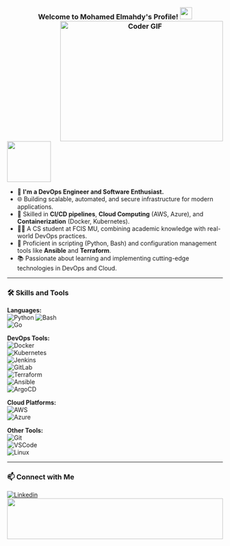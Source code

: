 <h3 align="center">
  Welcome to Mohamed Elmahdy's Profile!
  <img align="right" src="https://media.giphy.com/media/SWoSkN6DxTszqIKEqv/giphy.gif" alt="Coder GIF" width="380" height="280">
  <img src="https://media.giphy.com/media/hvRJCLFzcasrR4ia7z/giphy.gif" width="28">
</h3>
<br/>
<br/>

<img align="center" src="https://github.com/Govindv7555/Govindv7555/blob/main/49e76e0596857673c5c80c85b84394c1.gif" width= 45% height=95px>

- 🏢 **I'm a DevOps Engineer and Software Enthusiast.**  
- 🌐 Building scalable, automated, and secure infrastructure for modern applications.  
- 🚀 Skilled in **CI/CD pipelines**, **Cloud Computing** (AWS, Azure), and **Containerization** (Docker, Kubernetes).  
- 👨‍💻 A CS student at FCIS MU, combining academic knowledge with real-world DevOps practices.  
- 🔧 Proficient in scripting (Python, Bash) and configuration management tools like **Ansible** and **Terraform**.  
- 📚 Passionate about learning and implementing cutting-edge technologies in DevOps and Cloud.  

---

### 🛠️ **Skills and Tools**  

**Languages:**  
![Python](https://img.shields.io/badge/-Python-3776AB?style=flat-square&logo=Python&logoColor=white)
![Bash](https://img.shields.io/badge/-Bash-4EAA25?style=flat-square&logo=GNU-Bash&logoColor=white)  
![Go](https://img.shields.io/badge/-Go-00ADD8?style=flat-square&logo=Go&logoColor=white)  

**DevOps Tools:**  
![Docker](https://img.shields.io/badge/-Docker-2496ED?style=flat-square&logo=Docker&logoColor=white)  
![Kubernetes](https://img.shields.io/badge/-Kubernetes-326CE5?style=flat-square&logo=Kubernetes&logoColor=white)  
![Jenkins](https://img.shields.io/badge/-Jenkins-D24939?style=flat-square&logo=Jenkins&logoColor=white)  
![GitLab](https://img.shields.io/badge/-GitLab-FC6D26?style=flat-square&logo=GitLab&logoColor=white)  
![Terraform](https://img.shields.io/badge/-Terraform-623CE4?style=flat-square&logo=Terraform&logoColor=white)  
![Ansible](https://img.shields.io/badge/-Ansible-EE0000?style=flat-square&logo=Ansible&logoColor=white)  
![ArgoCD](https://img.shields.io/badge/-Argo%20CD-EF7B4D?style=flat-square&logo=Argo&logoColor=white)  

**Cloud Platforms:**  
![AWS](https://img.shields.io/badge/-AWS-232F3E?style=flat-square&logo=Amazon-AWS&logoColor=white)  
![Azure](https://img.shields.io/badge/-Azure-0078D4?style=flat-square&logo=Microsoft-Azure&logoColor=white)  

**Other Tools:**  
![Git](https://img.shields.io/badge/-Git-F05032?style=flat-square&logo=Git&logoColor=white)  
![VSCode](https://img.shields.io/badge/-VSCode-007ACC?style=flat-square&logo=Visual-Studio-Code&logoColor=white)  
![Linux](https://img.shields.io/badge/-Linux-FCC624?style=flat-square&logo=Linux&logoColor=black)

---

### 📫 **Connect with Me**  
[![Linkedin](https://img.shields.io/badge/LinkedIn-0077B5?style=for-the-badge&logo=linkedin&logoColor=white
)](https://www.linkedin.com/in/mohamed-elmahdy01)
 <img src="https://github.com/Govindv7555/Govindv7555/blob/main/49e76e0596857673c5c80c85b84394c1.gif" width=100% height=95px>

